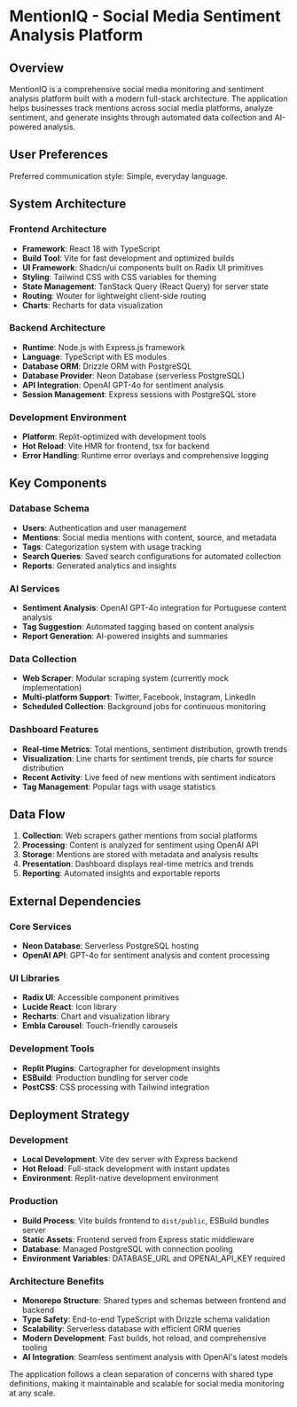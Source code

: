 # MentionIQ - Social Media Sentiment Analysis Platform

## Overview

MentionIQ is a comprehensive social media monitoring and sentiment analysis platform built with a modern full-stack architecture. The application helps businesses track mentions across social media platforms, analyze sentiment, and generate insights through automated data collection and AI-powered analysis.

## User Preferences

Preferred communication style: Simple, everyday language.

## System Architecture

### Frontend Architecture
- **Framework**: React 18 with TypeScript
- **Build Tool**: Vite for fast development and optimized builds
- **UI Framework**: Shadcn/ui components built on Radix UI primitives
- **Styling**: Tailwind CSS with CSS variables for theming
- **State Management**: TanStack Query (React Query) for server state
- **Routing**: Wouter for lightweight client-side routing
- **Charts**: Recharts for data visualization

### Backend Architecture
- **Runtime**: Node.js with Express.js framework
- **Language**: TypeScript with ES modules
- **Database ORM**: Drizzle ORM with PostgreSQL
- **Database Provider**: Neon Database (serverless PostgreSQL)
- **API Integration**: OpenAI GPT-4o for sentiment analysis
- **Session Management**: Express sessions with PostgreSQL store

### Development Environment
- **Platform**: Replit-optimized with development tools
- **Hot Reload**: Vite HMR for frontend, tsx for backend
- **Error Handling**: Runtime error overlays and comprehensive logging

## Key Components

### Database Schema
- **Users**: Authentication and user management
- **Mentions**: Social media mentions with content, source, and metadata
- **Tags**: Categorization system with usage tracking
- **Search Queries**: Saved search configurations for automated collection
- **Reports**: Generated analytics and insights

### AI Services
- **Sentiment Analysis**: OpenAI GPT-4o integration for Portuguese content analysis
- **Tag Suggestion**: Automated tagging based on content analysis
- **Report Generation**: AI-powered insights and summaries

### Data Collection
- **Web Scraper**: Modular scraping system (currently mock implementation)
- **Multi-platform Support**: Twitter, Facebook, Instagram, LinkedIn
- **Scheduled Collection**: Background jobs for continuous monitoring

### Dashboard Features
- **Real-time Metrics**: Total mentions, sentiment distribution, growth trends
- **Visualization**: Line charts for sentiment trends, pie charts for source distribution
- **Recent Activity**: Live feed of new mentions with sentiment indicators
- **Tag Management**: Popular tags with usage statistics

## Data Flow

1. **Collection**: Web scrapers gather mentions from social platforms
2. **Processing**: Content is analyzed for sentiment using OpenAI API
3. **Storage**: Mentions are stored with metadata and analysis results
4. **Presentation**: Dashboard displays real-time metrics and trends
5. **Reporting**: Automated insights and exportable reports

## External Dependencies

### Core Services
- **Neon Database**: Serverless PostgreSQL hosting
- **OpenAI API**: GPT-4o for sentiment analysis and content processing

### UI Libraries
- **Radix UI**: Accessible component primitives
- **Lucide React**: Icon library
- **Recharts**: Chart and visualization library
- **Embla Carousel**: Touch-friendly carousels

### Development Tools
- **Replit Plugins**: Cartographer for development insights
- **ESBuild**: Production bundling for server code
- **PostCSS**: CSS processing with Tailwind integration

## Deployment Strategy

### Development
- **Local Development**: Vite dev server with Express backend
- **Hot Reload**: Full-stack development with instant updates
- **Environment**: Replit-native development environment

### Production
- **Build Process**: Vite builds frontend to `dist/public`, ESBuild bundles server
- **Static Assets**: Frontend served from Express static middleware
- **Database**: Managed PostgreSQL with connection pooling
- **Environment Variables**: DATABASE_URL and OPENAI_API_KEY required

### Architecture Benefits
- **Monorepo Structure**: Shared types and schemas between frontend and backend
- **Type Safety**: End-to-end TypeScript with Drizzle schema validation
- **Scalability**: Serverless database with efficient ORM queries
- **Modern Development**: Fast builds, hot reload, and comprehensive tooling
- **AI Integration**: Seamless sentiment analysis with OpenAI's latest models

The application follows a clean separation of concerns with shared type definitions, making it maintainable and scalable for social media monitoring at any scale.